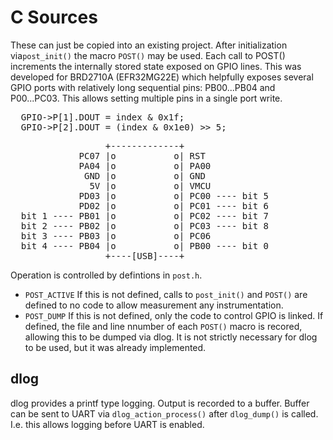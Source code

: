 # C Sources
These can just be copied into an existing project.  After initialization via<code>post_init()</code> the macro <code>POST()</code> may be used.  Each call to <pde>POST()</code> increments the internally stored state exposed on GPIO lines.  This was developed for BRD2710A (EFR32MG22E) which helpfully exposes several GPIO ports with relatively long sequential pins: PB00...PB04 and P00...PC03.  This allows setting multiple pins in a single port write.
<pre>
  GPIO->P[1].DOUT = index & 0x1f;
  GPIO->P[2].DOUT = (index & 0x1e0) >> 5;
</pre>
<pre>
                  +-------------+
             PC07 |o           o| RST
             PA04 |o           o| PA00
              GND |o           o| GND
               5V |o           o| VMCU
             PD03 |o           o| PC00 ---- bit 5
             PD02 |o           o| PC01 ---- bit 6
  bit 1 ---- PB01 |o           o| PC02 ---- bit 7
  bit 2 ---- PB02 |o           o| PC03 ---- bit 8
  bit 3 ---- PB03 |o           o| PC06
  bit 4 ---- PB04 |o           o| PB00 ---- bit 0
                  +----[USB]----+
</pre>

Operation is controlled by defintions in <code>post.h</code>.
* <code>POST_ACTIVE</code> If this is not defined, calls to <code>post_init()</code> and <code>POST()</code> are defined to no code to allow measurement any instrumentation.
* <code>POST_DUMP</code>  If this is not defined, only the code to control GPIO is linked.  If defined, the file and line nnumber of each <code>POST()</code> macro is recored, allowing this to be dumped via dlog.  It is not strictly necessary for dlog to be used, but it was already implemented.

## dlog
dlog provides a printf type logging.  Output is recorded to a
buffer.  Buffer can be sent to UART via <code>dlog_action_process()</code> after <code>dlog_dump()</code> is called.  I.e. this allows logging before UART is enabled.

